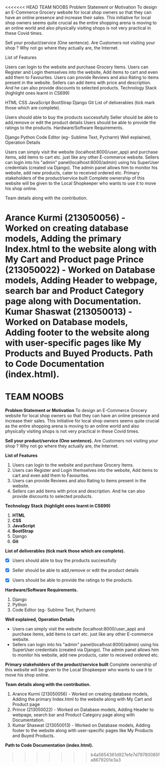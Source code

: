 <<<<<<< HEAD
TEAM NOOBS
Problem Statement or Motivation To design an E-Commerce Grocery website for local shop owners so that they can have an online presence and increase their sales. This initiative for local shop owners seems quite crucial as the entire shopping arena is moving to an online world and also physically visiting shops is not very practical in these Covid times.

Sell your product/service (One sentence). Are Customers not visiting your shop ? Why not go where they actually are, the Internet.

List of Features

Users can login to the website and purchase Grocery Items.
Users can Register and Login themselves into the website, Add items to cart and even add them to Favourites.
Users can provide Reviews and also Rating to items present in the website.
Sellers can add items with price and description. And he can also provide discounts to selected products.
Technology Stack (highlight ones learnt in CS699)

HTML
CSS
JavaScript
BootStrap
Django
Git
List of deliverables (tick mark those which are complete).

 Users should able to buy the products successfully
 Seller should be able to add,remove or edit the product details
 Users should be able to provide the ratings to the products.
Hardware/Software Requirements.

Django
Python
Code Editor (eg- Sublime Text, Pycharm)
Well explained, Operation Details

Users can simply visit the website (localhost:8000/user_app) and purchase items, add items to cart etc. just like any other E-commerce website.
Sellers can login into his "admin" panel(localhost:8000/admin) using his SuperUser credentials (created via Django). The admin panel allows him to monitor his website, add new products, cater to received ordered etc.
Primary stakeholders of the product/service built Complete ownership of this website will be given to the Local Shopkeeper who wants to use it to move his shop online.

Team details along with the contribution.

Arance Kurmi (213050056) - Worked on creating database models, Adding the primary Index.html to the website along with My Cart and Product page
Prince (213050022) - Worked on Database models, Adding Header to webpage, search bar and Product Category page along with Documentation.
Kumar Shaswat (213050013) - Worked on Database models, Adding footer to the website along with user-specific pages like My Products and Buyed Products.
Path to Code Documentation (index.html).
=======
# TEAM NOOBS  



**Problem Statement or Motivation**
To design an E-Commerce Grocery website for local shop owners so that they can have an online presence and increase their sales. This initiative for local shop owners seems quite crucial as the entire shopping arena is moving to an online world and also physically visiting shops is not very practical in these Covid times.  




**Sell your product/service  (One sentence).**
Are Customers not visiting your shop ? Why not go where they actually are, the Internet.  



**List of Features**
1. Users can login to the website and purchase Grocery Items. 
2. Users can Register and Login themselves into the website, Add items to cart and even add them to Favourites.
3. Users can provide Reviews and also Rating to items present in the website.
4. Sellers can add items with price and description. And he can also provide discounts to selected products.  





**Technology Stack (highlight ones learnt in CS699)**
1. **HTML**
2. **CSS**
3. **JavaScript**
4. **BootStrap**
5. Django 
6. **Git**  





**List of deliverables (tick mark those which are complete).**

- [x] Users should able to buy the products successfully
- [x] Seller should be able to add,remove or edit the product details
- [x] Users should be able to provide the ratings to the products.  





**Hardware/Software Requirements.**
1. Django
2. Python
3. Code Editor (eg- Sublime Text, Pycharm)  





**Well explained, Operation Details**

* Users can simply visit the website (localhost:8000/user_app) and purchase items, add items to cart etc. just like any other E-commerce website.
* Sellers can login into his "admin" panel(localhost:8000/admin) using his SuperUser credentials (created via Django). The admin panel allows him to monitor his website, add new products, cater to received ordered etc.  





**Primary stakeholders of the product/service built**
Complete ownership of this website will be given to the Local Shopkeeper who wants to use it to move his shop online.  





**Team details along with the contribution.**
1. Arance Kurmi (213050056) - Worked on creating database models, Adding the primary Index.html to the website along with My Cart and Product page
2. Prince (213050022) - Worked on Database models, Adding Header to webpage, search bar and Product Category page along with Documentation.
3. Kumar Shaswat (213050013) - Worked on Database models, Adding footer to the website along with user-specific pages like My Products and Buyed Products.   




**Path to Code Documentation (index.html).**
>>>>>>> b4a5654361d927efe7d79780085fa8679201e3a3
